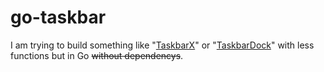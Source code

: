 # go-taskbar

I am trying to build something like "[TaskbarX](https://github.com/ChrisAnd1998/TaskbarX)" or "[TaskbarDock](https://github.com/vhanla/TaskbarDock)" with less functions but in Go ~~without dependencys~~.
